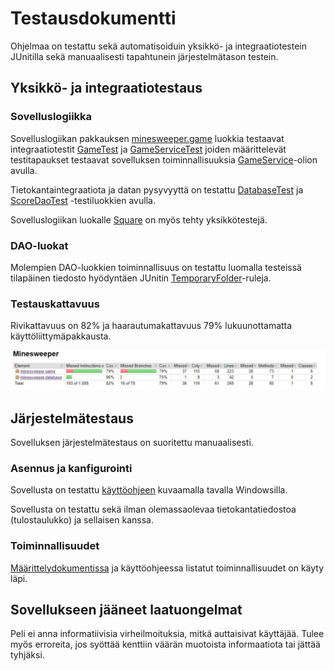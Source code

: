 # Testausdokumentti

Ohjelmaa on testattu sekä automatisoiduin yksikkö- ja integraatiotestein JUnitilla sekä manuaalisesti tapahtunein järjestelmätason testein.

## Yksikkö- ja integraatiotestaus

### Sovelluslogiikka

Sovelluslogiikan pakkauksen [minesweeper.game](https://github.com/stentho/otm-harjoitustyo/blob/master/Minesweeper/src/main/java/minesweeper/game) luokkia testaavat integraatiotestit [GameTest](https://github.com/stentho/otm-harjoitustyo/blob/master/Minesweeper/src/test/java/minesweeper/game/GameTest.java) ja  [GameServiceTest](https://github.com/stentho/otm-harjoitustyo/blob/master/Minesweeper/src/test/java/minesweeper/game/GameServiceTest.java) joiden määrittelevät testitapaukset testaavat sovelluksen toiminnallisuuksia [GameService](https://github.com/stentho/otm-harjoitustyo/blob/master/Minesweeper/src/main/java/minesweeper/game/GameService.java)-olion avulla.

Tietokantaintegraatiota ja datan pysyvyyttä on testattu [DatabaseTest](https://github.com/stentho/otm-harjoitustyo/blob/master/Minesweeper/src/test/java/minesweeper/database/DatabaseTest.java) ja [ScoreDaoTest](https://github.com/stentho/otm-harjoitustyo/blob/master/Minesweeper/src/test/java/minesweeper/database/DatabaseTest.java) -testiluokkien avulla.

Sovelluslogiikan luokalle [Square](https://github.com/stentho/otm-harjoitustyo/blob/master/Minesweeper/src/main/java/minesweeper/game/Square.java) on myös tehty yksikkötestejä.

### DAO-luokat

Molempien DAO-luokkien toiminnallisuus on testattu luomalla testeissä tilapäinen tiedosto hyödyntäen JUnitin [TemporaryFolder](https://junit.org/junit4/javadoc/4.12/org/junit/rules/TemporaryFolder.html)-ruleja.

### Testauskattavuus

Rivikattavuus on 82% ja haarautumakattavuus 79% lukuunottamatta käyttöliittymäpakkausta.

<img src="https://github.com/stentho/otm-harjoitustyo/blob/master/Minesweeper/dokumentaatio/kuvat/rivikattavuus.jpg" width="800">

## Järjestelmätestaus

Sovelluksen järjestelmätestaus on suoritettu manuaalisesti.

### Asennus ja kanfigurointi

Sovellusta on testattu [käyttöohjeen](https://github.com/stentho/otm-harjoitustyo/blob/master/Minesweeper/dokumentaatio/kayttoohje.md) kuvaamalla tavalla Windowsilla.

Sovellusta on testattu sekä ilman olemassaolevaa tietokantatiedostoa (tulostaulukko) ja sellaisen kanssa.

### Toiminnallisuudet

[Määrittelydokumentissa](https://github.com/stentho/otm-harjoitustyo/blob/master/Minesweeper/dokumentaatio/vaatimusmaarittely.md) ja käyttöohjeessa listatut toiminnallisuudet on käyty läpi.

## Sovellukseen jääneet laatuongelmat

Peli ei anna informatiivisia virheilmoituksia, mitkä auttaisivat käyttäjää. Tulee myös erroreita, jos syöttää kenttiin väärän muotoista informaatiota tai jättää tyhjäksi.
